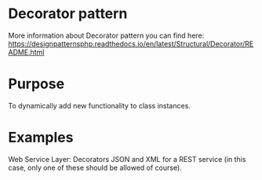 # Decorator pattern
More information about Decorator pattern you can find here:
https://designpatternsphp.readthedocs.io/en/latest/Structural/Decorator/README.html

# Purpose
To dynamically add new functionality to class instances.

# Examples
Web Service Layer: Decorators JSON and XML for a REST service (in this case, only one of these should be allowed of course).

